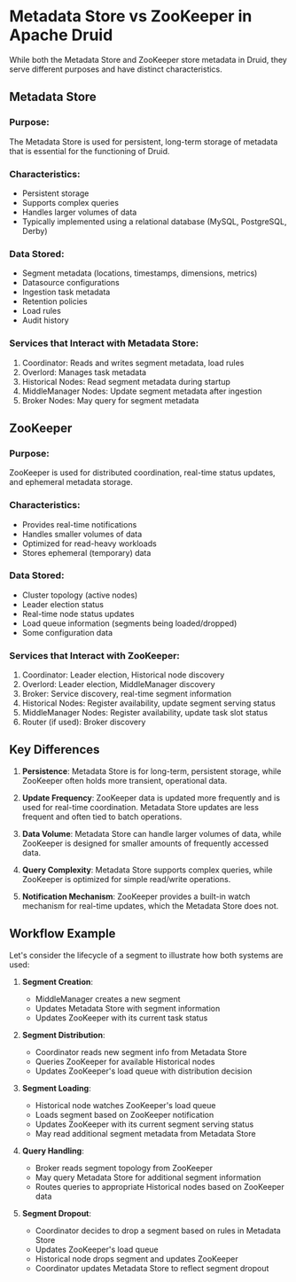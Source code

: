 # Metadata Store vs ZooKeeper in Apache Druid

While both the Metadata Store and ZooKeeper store metadata in Druid, they serve different purposes and have distinct characteristics.

## Metadata Store

### Purpose:
The Metadata Store is used for persistent, long-term storage of metadata that is essential for the functioning of Druid.

### Characteristics:
- Persistent storage
- Supports complex queries
- Handles larger volumes of data
- Typically implemented using a relational database (MySQL, PostgreSQL, Derby)

### Data Stored:
- Segment metadata (locations, timestamps, dimensions, metrics)
- Datasource configurations
- Ingestion task metadata
- Retention policies
- Load rules
- Audit history

### Services that Interact with Metadata Store:
1. Coordinator: Reads and writes segment metadata, load rules
2. Overlord: Manages task metadata
3. Historical Nodes: Read segment metadata during startup
4. MiddleManager Nodes: Update segment metadata after ingestion
5. Broker Nodes: May query for segment metadata

## ZooKeeper

### Purpose:
ZooKeeper is used for distributed coordination, real-time status updates, and ephemeral metadata storage.

### Characteristics:
- Provides real-time notifications
- Handles smaller volumes of data
- Optimized for read-heavy workloads
- Stores ephemeral (temporary) data

### Data Stored:
- Cluster topology (active nodes)
- Leader election status
- Real-time node status updates
- Load queue information (segments being loaded/dropped)
- Some configuration data

### Services that Interact with ZooKeeper:
1. Coordinator: Leader election, Historical node discovery
2. Overlord: Leader election, MiddleManager discovery
3. Broker: Service discovery, real-time segment information
4. Historical Nodes: Register availability, update segment serving status
5. MiddleManager Nodes: Register availability, update task slot status
6. Router (if used): Broker discovery

## Key Differences

1. **Persistence**: Metadata Store is for long-term, persistent storage, while ZooKeeper often holds more transient, operational data.

2. **Update Frequency**: ZooKeeper data is updated more frequently and is used for real-time coordination. Metadata Store updates are less frequent and often tied to batch operations.

3. **Data Volume**: Metadata Store can handle larger volumes of data, while ZooKeeper is designed for smaller amounts of frequently accessed data.

4. **Query Complexity**: Metadata Store supports complex queries, while ZooKeeper is optimized for simple read/write operations.

5. **Notification Mechanism**: ZooKeeper provides a built-in watch mechanism for real-time updates, which the Metadata Store does not.

## Workflow Example

Let's consider the lifecycle of a segment to illustrate how both systems are used:

1. **Segment Creation**:
   - MiddleManager creates a new segment
   - Updates Metadata Store with segment information
   - Updates ZooKeeper with its current task status

2. **Segment Distribution**:
   - Coordinator reads new segment info from Metadata Store
   - Queries ZooKeeper for available Historical nodes
   - Updates ZooKeeper's load queue with distribution decision

3. **Segment Loading**:
   - Historical node watches ZooKeeper's load queue
   - Loads segment based on ZooKeeper notification
   - Updates ZooKeeper with its current segment serving status
   - May read additional segment metadata from Metadata Store

4. **Query Handling**:
   - Broker reads segment topology from ZooKeeper
   - May query Metadata Store for additional segment information
   - Routes queries to appropriate Historical nodes based on ZooKeeper data

5. **Segment Dropout**:
   - Coordinator decides to drop a segment based on rules in Metadata Store
   - Updates ZooKeeper's load queue
   - Historical node drops segment and updates ZooKeeper
   - Coordinator updates Metadata Store to reflect segment dropout